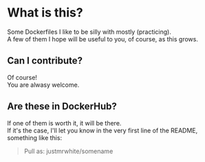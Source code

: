 # What is this?
Some Dockerfiles I like to be silly with mostly (practicing). \
A few of them I hope will be useful to you, of course, as this grows.

## Can I contribute?
Of course!\
You are alwasy welcome.

## Are these in DockerHub?
If one of them is worth it, it will be there.\
If it's the case, I'll let you know in the very first line of the README, \
something like this:
> Pull as: justmrwhite/somename